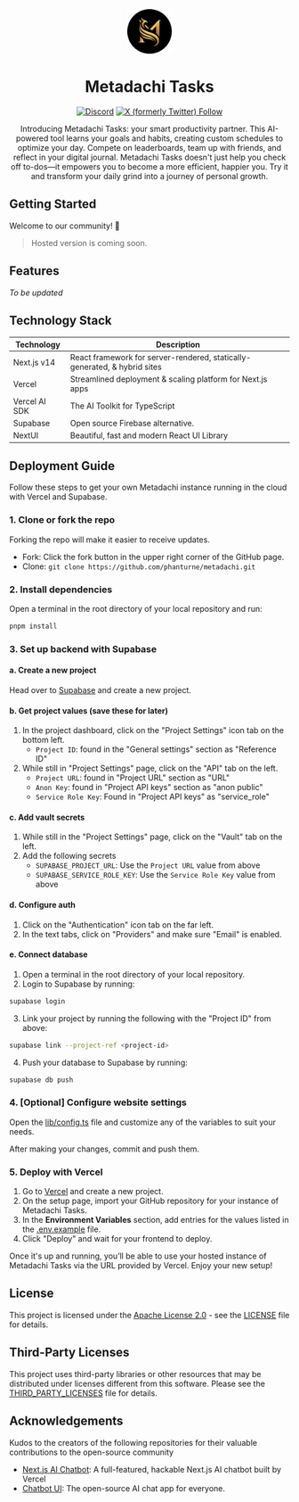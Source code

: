 <div align="center">
<img src="public/metadachi-icon-circle.png" alt="Metadachi Icon" style="width: 80px; height: auto;" />
<h1>Metadachi Tasks</h1>

[![Discord](https://img.shields.io/discord/1142672787820007454?logo=discord&label=Discord)](https://t.co/Wwdk6CoGxq)
[![X (formerly Twitter) Follow](https://img.shields.io/twitter/follow/metadachi)](https://twitter.com/metadachi)

Introducing Metadachi Tasks: your smart productivity partner. This AI-powered tool learns your goals and habits, creating custom schedules to optimize your day. Compete on leaderboards, team up with friends, and reflect in your digital journal. Metadachi Tasks doesn't just help you check off to-dos—it empowers you to become a more efficient, happier you. Try it and transform your daily grind into a journey of personal growth.
</div>

## Getting Started
Welcome to our community! 🎉

> Hosted version is coming soon.

## Features
*To be updated*

## Technology Stack
| Technology  | Description                                                                                                         |
|-------------|---------------------------------------------------------------------------------------------------------------------|
| Next.js v14 | React framework for server-rendered, statically-generated, & hybrid sites    |
| Vercel      | Streamlined deployment & scaling platform for Next.js apps    |
| Vercel AI SDK | The AI Toolkit for TypeScript           |
| Supabase    | Open source Firebase alternative.                                                                                   |
| NextUI      | Beautiful, fast and modern React UI Library                                                                         |

## Deployment Guide
Follow these steps to get your own Metadachi instance running in the cloud with Vercel and Supabase.

### 1. Clone or fork the repo
Forking the repo will make it easier to receive updates.
- Fork: Click the fork button in the upper right corner of the GitHub page.
- Clone: `git clone https://github.com/phanturne/metadachi.git`

### 2. Install dependencies
Open a terminal in the root directory of your local repository and run:
```sh
pnpm install
```

### 3. Set up backend with Supabase
#### a. Create a new project
Head over to [Supabase](https://supabase.com/) and create a new project.

#### b. Get project values (save these for later)
1. In the project dashboard, click on the "Project Settings" icon tab on the bottom left.
   - `Project ID`: found in the "General settings" section as "Reference ID"
2. While still in "Project Settings" page, click on the "API" tab on the left.
   - `Project URL`: found in "Project URL" section as "URL"
   - `Anon Key`: found in "Project API keys" section as "anon public"
   - `Service Role Key`: Found in "Project API keys" as "service_role"

#### c. Add vault secrets
1. While still in the "Project Settings" page, click on the "Vault" tab on the left.
2. Add the following secrets
   - `SUPABASE_PROJECT_URL`: Use the `Project URL` value from above
   - `SUPABASE_SERVICE_ROLE_KEY`: Use the `Service Role Key` value from above

#### d. Configure auth
1. Click on the "Authentication" icon tab on the far left.
2. In the text tabs, click on "Providers" and make sure "Email" is enabled.

#### e. Connect database
1. Open a terminal in the root directory of your local repository.
2. Login to Supabase by running: 
```sh 
supabase login
```

3. Link your project by running the following with the "Project ID" from above: 
```sh
supabase link --project-ref <project-id>
```

4. Push your database to Supabase by running:
```sh
supabase db push
```

### 4. [Optional] Configure website settings
Open the [lib/config.ts](lib/config.ts) file and customize any of the variables to suit your needs.

After making your changes, commit and push them.

### 5. Deploy with Vercel
1. Go to [Vercel](https://vercel.com/) and create a new project.
2. On the setup page, import your GitHub repository for your instance of Metadachi Tasks.
3. In the **Environment Variables** section, add entries for the values listed in the [.env.example](.env.example) file.
4. Click "Deploy" and wait for your frontend to deploy.

Once it's up and running, you’ll be able to use your hosted instance of Metadachi Tasks via the URL provided by Vercel. Enjoy your new setup!

## License
This project is licensed under the [Apache License 2.0](LICENSE) - see the [LICENSE](LICENSE) file for details.

## Third-Party Licenses
This project uses third-party libraries or other resources that may be
distributed under licenses different from this software. Please see the
[THIRD_PARTY_LICENSES](THIRD_PARTY_LICENSES) file for details.

## Acknowledgements
Kudos to the creators of the following repositories for their valuable contributions to the open-source community
- [Next.js AI Chatbot](https://github.com/vercel/ai-chatbot): A full-featured, hackable Next.js AI chatbot built by Vercel
- [Chatbot UI](https://github.com/mckaywrigley/chatbot-ui): The open-source AI chat app for everyone.